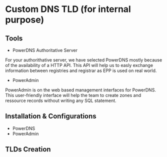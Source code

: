 # Custom DNS TLD (for internal purpose)

## Tools ##

* PowerDNS Authoritative Server 

For your authorithative server, we have selected PowerDNS mostly because of the availability of a HTTP API. This API will help us to easly exchange information between registries and registrar as EPP is used on real world.

* PowerAdmin

PowerAdmin is on the web based management interfaces for PowerDNS. This user-friendly interface will help the team to create zones and ressource records without writing any SQL statement.

## Installation & Configurations ##

* PowerDNS
* PowerAdmin

## TLDs Creation ##

